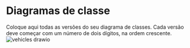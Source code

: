# Diagramas de classe
Coloque aqui todas as versões do seu diagrama de classes. Cada versão deve começar com um número de dois dígitos, na ordem crescente.
![vehicles drawio](https://user-images.githubusercontent.com/74836024/199861720-c7934426-4cc8-4776-b3c5-3476411a6171.png)
